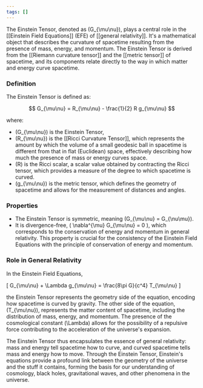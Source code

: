 ```yaml
---
tags: []
---
```

The Einstein Tensor, denoted as \(G_{\mu\nu}\), plays a central role in the [[Einstein Field Equations]] (EFE) of [[general relativity]]. It's a mathematical object that describes the curvature of spacetime resulting from the presence of mass, energy, and momentum. The Einstein Tensor is derived from the [[Riemann curvature tensor]] and the [[metric tensor]] of spacetime, and its components relate directly to the way in which matter and energy curve spacetime.

### Definition

The Einstein Tensor is defined as:

$$ G_{\mu\nu} = R_{\mu\nu} - \frac{1}{2} R g_{\mu\nu} $$

where:

- \(G_{\mu\nu}\) is the Einstein Tensor,
- \(R_{\mu\nu}\) is the [[Ricci Curvature Tensor]], which represents the amount by which the volume of a small geodesic ball in spacetime is different from that in flat (Euclidean) space, effectively describing how much the presence of mass or energy curves space.
- \(R\) is the Ricci scalar, a scalar value obtained by contracting the Ricci tensor, which provides a measure of the degree to which spacetime is curved.
- \(g_{\mu\nu}\) is the metric tensor, which defines the geometry of spacetime and allows for the measurement of distances and angles.

### Properties

- The Einstein Tensor is symmetric, meaning \(G_{\mu\nu} = G_{\nu\mu}\).
- It is divergence-free, \( \nabla^{\mu} G_{\mu\nu} = 0 \), which corresponds to the conservation of energy and momentum in general relativity. This property is crucial for the consistency of the Einstein Field Equations with the principle of conservation of energy and momentum.

### Role in General Relativity

In the Einstein Field Equations,

\[ G_{\mu\nu} + \Lambda g_{\mu\nu} = \frac{8\pi G}{c^4} T_{\mu\nu} \]

the Einstein Tensor represents the geometry side of the equation, encoding how spacetime is curved by gravity. The other side of the equation, \(T_{\mu\nu}\), represents the matter content of spacetime, including the distribution of mass, energy, and momentum. The presence of the cosmological constant \(\Lambda\) allows for the possibility of a repulsive force contributing to the acceleration of the universe's expansion.

The Einstein Tensor thus encapsulates the essence of general relativity: mass and energy tell spacetime how to curve, and curved spacetime tells mass and energy how to move. Through the Einstein Tensor, Einstein's equations provide a profound link between the geometry of the universe and the stuff it contains, forming the basis for our understanding of cosmology, black holes, gravitational waves, and other phenomena in the universe.